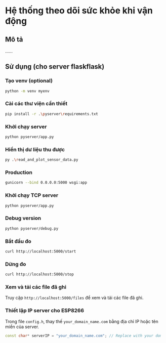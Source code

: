 # Hệ thống theo dõi sức khỏe khi vận động

## Mô tả
......

## Sử dụng (cho server flaskflask)

### Tạo venv (optional)
```bash
python -m venv myenv
```

### Cài các thư viện cần thiết
```bash
pip install -r .\pyserver\requirements.txt
```

### Khởi chạy server
```bash
python pyserver/app.py
```

### Hiển thị dư liệu thu được
```bash
py .\read_and_plot_sensor_data.py
```

### Production
```bash
gunicorn --bind 0.0.0.0:5000 wsgi:app
```

### Khởi chạy TCP server
```bash
python pyserver/app.py
```

### Debug version
```bash
python pyserver/debug.py
```

### Bắt đầu đo
```bash
curl http://localhost:5000/start
```

### Dừng đo
```bash
curl http://localhost:5000/stop
```

### Xem và tải các file đã ghi
Truy cập `http://localhost:5000/files` để xem và tải các file đã ghi.

### Thiết lập IP server cho ESP8266
Trong file `config.h`, thay thế `your_domain_name.com` bằng địa chỉ IP hoặc tên miền của server.
```cpp
const char* serverIP = "your_domain_name.com"; // Replace with your domain name
```

